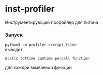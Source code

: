 # inst-profiler
Инструментирующий профайлер для питона
### Запуск
`python3 -m profiler <script_file>`  
выводит   
```
ncallc tottime cumtime percall function
```
для каждой вызванной функции
